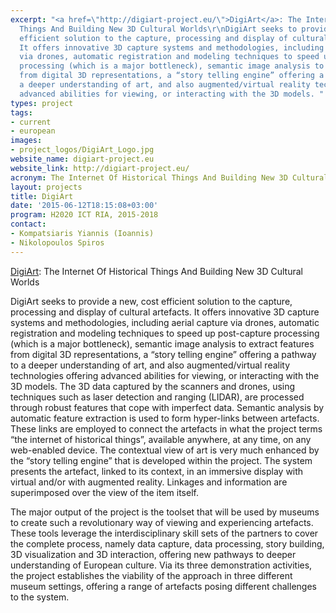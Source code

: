 ```yaml
---
excerpt: "<a href=\"http://digiart-project.eu/\">DigiArt</a>: The Internet Of Historical
  Things And Building New 3D Cultural Worlds\r\nDigiArt seeks to provide a new, cost
  efficient solution to the capture, processing and display of cultural artefacts.
  It offers innovative 3D capture systems and methodologies, including aerial capture
  via drones, automatic registration and modeling techniques to speed up post-capture
  processing (which is a major bottleneck), semantic image analysis to extract features
  from digital 3D representations, a “story telling engine” offering a pathway to
  a deeper understanding of art, and also augmented/virtual reality technologies offering
  advanced abilities for viewing, or interacting with the 3D models. "
types: project
tags:
- current
- european
images:
- project_logos/DigiArt_Logo.jpg
website_name: digiart-project.eu
website_link: http://digiart-project.eu/
acronym: The Internet Of Historical Things And Building New 3D Cultural Worlds
layout: projects
title: DigiArt
date: '2015-06-12T18:15:08+03:00'
program: H2020 ICT RIA, 2015-2018
contact: 
- Kompatsiaris Yiannis (Ioannis)
- Nikolopoulos Spiros
---
```

<p><a href="http://digiart-project.eu/">DigiArt</a>: The Internet Of Historical Things And Building New 3D Cultural Worlds</p>
<p>DigiArt seeks to provide a new, cost efficient solution to the capture, processing and display of cultural artefacts. It offers innovative 3D capture systems and methodologies, including aerial capture via drones, automatic registration and modeling techniques to speed up post-capture processing (which is a major bottleneck), semantic image analysis to extract features from digital 3D representations, a “story telling engine” offering a pathway to a deeper understanding of art, and also augmented/virtual reality technologies offering advanced abilities for viewing, or interacting with the 3D models. The 3D data captured by the scanners and drones, using techniques such as laser detection and ranging (LIDAR), are processed through robust features that cope with imperfect data. Semantic analysis by automatic feature extraction is used to form hyper-links between artefacts. These links are employed to connect the artefacts in what the project terms “the internet of historical things”, available anywhere, at any time, on any web-enabled device. The contextual view of art is very much enhanced by the “story telling engine” that is developed within the project. The system presents the artefact, linked to its context, in an immersive display with virtual and/or with augmented reality. Linkages and information are superimposed over the view of the item itself.</p>
<p>The major output of the project is the toolset that will be used by museums to create such a revolutionary way of viewing and experiencing artefacts. These tools leverage the interdisciplinary skill sets of the partners to cover the complete process, namely data capture, data processing, story building, 3D visualization and 3D interaction, offering new pathways to deeper understanding of European culture. Via its three demonstration activities, the project establishes the viability of the approach in three different museum settings, offering a range of artefacts posing different challenges to the system.</p>
